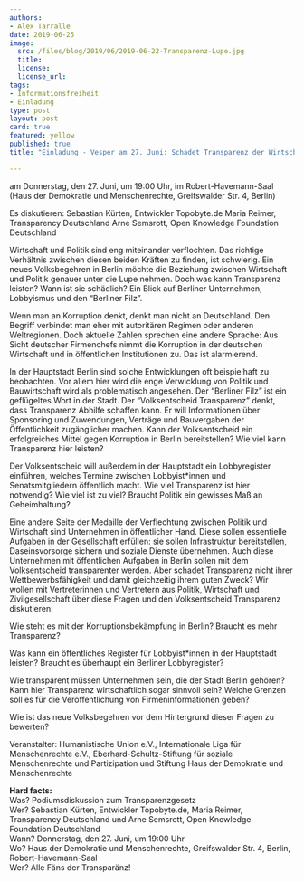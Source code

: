 ```yaml
---
authors:
- Alex Tarralle
date: 2019-06-25
image:
  src: /files/blog/2019/06/2019-06-22-Transparenz-Lupe.jpg
  title:
  license:
  license_url:
tags:
- Informationsfreiheit
- Einladung
type: post
layout: post
card: true
featured: yellow
published: true
title: "Einladung - Vesper am 27. Juni: Schadet Transparenz der Wirtschaft?"

---
```


am Donnerstag, den 27. Juni, um 19:00 Uhr, im Robert-Havemann-Saal (Haus der Demokratie und Menschenrechte, Greifswalder Str. 4, Berlin)

Es diskutieren:
Sebastian Kürten, Entwickler Topobyte.de
Maria Reimer, Transparency Deutschland
Arne Semsrott, Open Knowledge Foundation Deutschland


Wirtschaft und Politik sind eng miteinander verflochten. Das richtige Verhältnis zwischen diesen beiden Kräften zu finden, ist schwierig. Ein neues Volksbegehren in Berlin möchte die Beziehung zwischen Wirtschaft und Politik genauer unter die Lupe nehmen. Doch was kann Transparenz leisten? Wann ist sie schädlich? Ein Blick auf Berliner Unternehmen, Lobbyismus und den “Berliner Filz”.

Wenn man an Korruption denkt, denkt man nicht an Deutschland. Den Begriff verbindet man eher mit autoritären Regimen oder anderen Weltregionen. Doch aktuelle Zahlen sprechen eine andere Sprache: Aus Sicht deutscher Firmenchefs nimmt die Korruption in der deutschen Wirtschaft und in öffentlichen Institutionen zu. Das ist alarmierend.

In der Hauptstadt Berlin sind solche Entwicklungen oft beispielhaft zu beobachten. Vor allem hier wird die enge Verwicklung von Politik und Bauwirtschaft wird als problematisch angesehen. Der “Berliner Filz” ist ein geflügeltes Wort in der Stadt.
Der “Volksentscheid Transparenz” denkt, dass Transparenz Abhilfe schaffen kann. Er will Informationen über Sponsoring und Zuwendungen, Verträge und Bauvergaben der Öffentlichkeit zugänglicher machen. Kann der Volksentscheid ein erfolgreiches Mittel gegen Korruption in Berlin bereitstellen? Wie viel kann Transparenz hier leisten?

Der Volksentscheid will außerdem in der Hauptstadt ein Lobbyregister einführen, welches Termine zwischen Lobbyist*innen und Senatsmitgliedern öffentlich macht. Wie viel Transparenz ist hier notwendig? Wie viel ist zu viel? Braucht Politik ein gewisses Maß an Geheimhaltung?

Eine andere Seite der Medaille der Verflechtung zwischen Politik und Wirtschaft sind Unternehmen in öffentlicher Hand. Diese sollen essentielle Aufgaben in der Gesellschaft erfüllen: sie sollen Infrastruktur bereitstellen, Daseinsvorsorge sichern und soziale Dienste übernehmen. Auch diese Unternehmen mit öffentlichen Aufgaben in Berlin sollen mit dem Volksentscheid transparenter werden. Aber schadet Transparenz nicht ihrer Wettbewerbsfähigkeit und damit gleichzeitig ihrem guten Zweck?
Wir wollen mit Vertreterinnen und Vertretern aus Politik, Wirtschaft und Zivilgesellschaft über diese Fragen und den Volksentscheid Transparenz diskutieren:

Wie steht es mit der Korruptionsbekämpfung in Berlin? Braucht es mehr Transparenz?

Was kann ein öffentliches Register für Lobbyist*innen in der Hauptstadt leisten? Braucht es überhaupt ein Berliner Lobbyregister?

Wie transparent müssen Unternehmen sein, die der Stadt Berlin gehören? Kann hier Transparenz wirtschaftlich sogar sinnvoll sein? Welche Grenzen soll es für die Veröffentlichung von Firmeninformationen geben?

Wie ist das neue Volksbegehren vor dem Hintergrund dieser Fragen zu bewerten?

Veranstalter: Humanistische Union e.V., Internationale Liga für Menschenrechte e.V., Eberhard-Schultz-Stiftung für soziale Menschenrechte und Partizipation und Stiftung Haus der Demokratie und Menschenrechte
<br>

**Hard facts:** <br>
Was? Podiumsdiskussion zum Transparenzgesetz<br>
Wer? Sebastian Kürten, Entwickler Topobyte.de, Maria Reimer, Transparency Deutschland und Arne Semsrott, Open Knowledge Foundation Deutschland<br>
Wann? Donnerstag, den 27. Juni, um 19:00 Uhr<br>
Wo? Haus der Demokratie und Menschenrechte, Greifswalder Str. 4, Berlin, Robert-Havemann-Saal<br>
Wer? Alle Fäns der Transparänz! <br>
